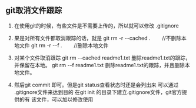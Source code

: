 
git取消文件跟踪
--

1. 在使用git的时候，有些文件是不需要上传的，所以就可以修改   .gitignore
2. 果是对所有文件都取消跟踪的话，就是
  git rm -r --cached . 　　//不删除本地文件
  git rm -r --f . 　　//删除本地文件
 
3. 对某个文件取消跟踪
   git rm --cached readme1.txt    删除readme1.txt的跟踪，并保留在本地。
   git rm --f readme1.txt         删除readme1.txt的跟踪，并且删除本地文件。

4. 然后git commit 即可。但是git status查看状态时还是会列出来
可以通过 .gitignore文件来达到目的
在git init 的目录下建立.gitignore文件，git官方提供的有 该文件，可以加以修改使用
